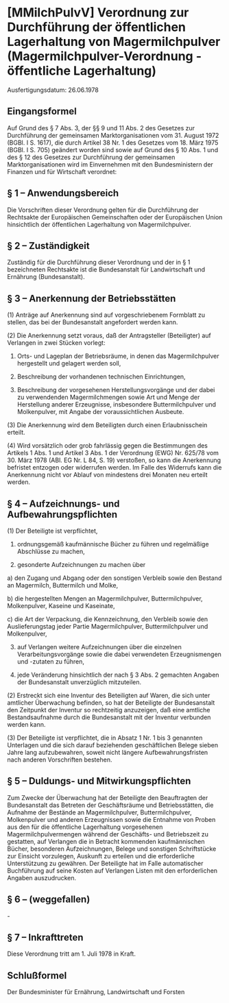 # [MMilchPulvV] Verordnung zur Durchführung der öffentlichen Lagerhaltung von Magermilchpulver  (Magermilchpulver-Verordnung - öffentliche Lagerhaltung)

Ausfertigungsdatum: 26.06.1978

 

## Eingangsformel

Auf Grund des § 7 Abs. 3, der §§ 9 und 11 Abs. 2 des Gesetzes zur Durchführung der gemeinsamen Marktorganisationen vom 31. August 1972 (BGBl. I S. 1617), die durch Artikel 38 Nr. 1 des Gesetzes vom 18. März 1975 (BGBl. I S. 705) geändert worden sind sowie auf Grund des § 10 Abs. 1 und des § 12 des Gesetzes zur Durchführung der gemeinsamen Marktorganisationen wird im Einvernehmen mit den Bundesministern der Finanzen und für Wirtschaft verordnet:


## § 1 – Anwendungsbereich

Die Vorschriften dieser Verordnung gelten für die Durchführung der Rechtsakte der Europäischen Gemeinschaften oder der Europäischen Union hinsichtlich der öffentlichen Lagerhaltung von Magermilchpulver.


## § 2 – Zuständigkeit

Zuständig für die Durchführung dieser Verordnung und der in § 1 bezeichneten Rechtsakte ist die Bundesanstalt für Landwirtschaft und Ernährung (Bundesanstalt).


## § 3 – Anerkennung der Betriebsstätten

(1) Anträge auf Anerkennung sind auf vorgeschriebenem Formblatt zu stellen, das bei der Bundesanstalt angefordert werden kann.

(2) Die Anerkennung setzt voraus, daß der Antragsteller (Beteiligter) auf Verlangen in zwei Stücken vorlegt:

1. Orts- und Lageplan der Betriebsräume, in denen das Magermilchpulver hergestellt und gelagert werden soll,

2. Beschreibung der vorhandenen technischen Einrichtungen,

3. Beschreibung der vorgesehenen Herstellungsvorgänge und der dabei zu verwendenden Magermilchmengen sowie Art und Menge der Herstellung anderer Erzeugnisse, insbesondere Buttermilchpulver und Molkenpulver, mit Angabe der voraussichtlichen Ausbeute.

(3) Die Anerkennung wird dem Beteiligten durch einen Erlaubnisschein erteilt.

(4) Wird vorsätzlich oder grob fahrlässig gegen die Bestimmungen des Artikels 1 Abs. 1 und Artikel 3 Abs. 1 der Verordnung (EWG) Nr. 625/78 vom 30. März 1978 (ABl. EG Nr. L 84, S. 19) verstoßen, so kann die Anerkennung befristet entzogen oder widerrufen werden. Im Falle des Widerrufs kann die Anerkennung nicht vor Ablauf von mindestens drei Monaten neu erteilt werden.


## § 4 – Aufzeichnungs- und Aufbewahrungspflichten

(1) Der Beteiligte ist verpflichtet,

1. ordnungsgemäß kaufmännische Bücher zu führen und regelmäßige Abschlüsse zu machen,

2. gesonderte Aufzeichnungen zu machen über

a) den Zugang und Abgang oder den sonstigen Verbleib sowie den Bestand an Magermilch, Buttermilch und Molke,

b) die hergestellten Mengen an Magermilchpulver, Buttermilchpulver, Molkenpulver, Kaseine und Kaseinate,

c) die Art der Verpackung, die Kennzeichnung, den Verbleib sowie den Auslieferungstag jeder Partie Magermilchpulver, Buttermilchpulver und Molkenpulver,

3. auf Verlangen weitere Aufzeichnungen über die einzelnen Verarbeitungsvorgänge sowie die dabei verwendeten Erzeugnismengen und -zutaten zu führen,

4. jede Veränderung hinsichtlich der nach § 3 Abs. 2 gemachten Angaben der Bundesanstalt unverzüglich mitzuteilen.

(2) Erstreckt sich eine Inventur des Beteiligten auf Waren, die sich unter amtlicher Überwachung befinden, so hat der Beteiligte der Bundesanstalt den Zeitpunkt der Inventur so rechtzeitig anzuzeigen, daß eine amtliche Bestandsaufnahme durch die Bundesanstalt mit der Inventur verbunden werden kann.

(3) Der Beteiligte ist verpflichtet, die in Absatz 1 Nr. 1 bis 3 genannten Unterlagen und die sich darauf beziehenden geschäftlichen Belege sieben Jahre lang aufzubewahren, soweit nicht längere Aufbewahrungsfristen nach anderen Vorschriften bestehen.


## § 5 – Duldungs- und Mitwirkungspflichten

Zum Zwecke der Überwachung hat der Beteiligte den Beauftragten der Bundesanstalt das Betreten der Geschäftsräume und Betriebsstätten, die Aufnahme der Bestände an Magermilchpulver, Buttermilchpulver, Molkenpulver und anderen Erzeugnissen sowie die Entnahme von Proben aus den für die öffentliche Lagerhaltung vorgesehenen Magermilchpulvermengen während der Geschäfts- und Betriebszeit zu gestatten, auf Verlangen die in Betracht kommenden kaufmännischen Bücher, besonderen Aufzeichnungen, Belege und sonstigen Schriftstücke zur Einsicht vorzulegen, Auskunft zu erteilen und die erforderliche Unterstützung zu gewähren. Der Beteiligte hat im Falle automatischer Buchführung auf seine Kosten auf Verlangen Listen mit den erforderlichen Angaben auszudrucken.


## § 6 – (weggefallen)

\-


## § 7 – Inkrafttreten

Diese Verordnung tritt am 1. Juli 1978 in Kraft.


## Schlußformel

Der Bundesminister für Ernährung, Landwirtschaft und Forsten
